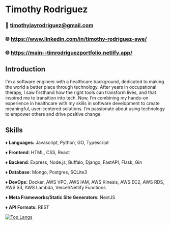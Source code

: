 # Timothy Rodriguez

### 📧 timothyjayrodriguez@gmail.com
### 🌐 https://www.linkedin.com/in/timothy-rodriguez-swe/
### 🌐 https://main--timrodriguezportfolio.netlify.app/


## Introduction

I'm a software engineer with a healthcare background, dedicated to making the world a better place through technology. After years in occupational therapy, I saw firsthand how the right tools can transform lives, and that inspired me to transition into tech. Now, I’m combining my hands-on experience in healthcare with my skills in software development to create meaningful, user-centered solutions. I’m passionate about using technology to empower others and drive positive change.

## Skills

♦ **Languages:** Javascript, Python, GO, Typescript

♦ **Frontend**: HTML, CSS, React

♦ **Backend**: Express, Node.js, Buffalo, Django, FastAPI, Flask, Gin

♦ **Database**: Mongo, Postgres, SQLite3

♦ **DevOps:** Docker, AWS VPC, AWS IAM, AWS Kinesis, AWS EC2, AWS RDS, AWS S3, AWS Lambda, Vercel/Netlify Functions

♦ **Meta Frameworks/Static Site Generators:** NextJS

♦ **API Formats:** REST

[![Top Langs](https://github-readme-stats.vercel.app/api/top-langs/?username=timorodr)](https://github.com/anuraghazra/github-readme-stats)
<!--
**timorodr/timorodr** is a ✨ _special_ ✨ repository because its `README.md` (this file) appears on your GitHub profile.

Here are some ideas to get you started:

- 🔭 I’m currently working on ...
- 🌱 I’m currently learning ...
- 👯 I’m looking to collaborate on ...
- 🤔 I’m looking for help with ...
- 💬 Ask me about ...
- 📫 How to reach me: ...
- 😄 Pronouns: ...
- ⚡ Fun fact: ...
-->
